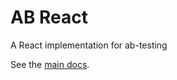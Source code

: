 # AB React

A React implementation for ab-testing

See the [main docs](https://github.com/guardian/ab-testing).